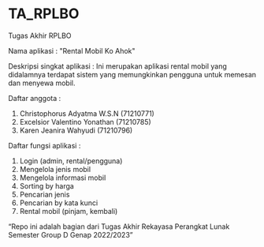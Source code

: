 # TA_RPLBO
Tugas Akhir RPLBO

Nama aplikasi : "Rental Mobil Ko Ahok"

Deskripsi singkat aplikasi : Ini merupakan aplikasi rental mobil yang didalamnya terdapat sistem yang memungkinkan pengguna untuk memesan dan menyewa mobil.

Daftar anggota : 
1. Christophorus Adyatma W.S.N (71210771) 
2. Excelsior Valentino Yonathan (71210785)
3. Karen Jeanira Wahyudi (71210796)

Daftar fungsi aplikasi : 
1. Login (admin, rental/pengguna)
2. Mengelola jenis mobil
3. Mengelola informasi mobil
4. Sorting by harga 
5. Pencarian jenis 
6. Pencarian by kata kunci
7. Rental mobil (pinjam, kembali)

“Repo ini adalah bagian dari Tugas Akhir Rekayasa Perangkat Lunak Semester Group D Genap 2022/2023”
